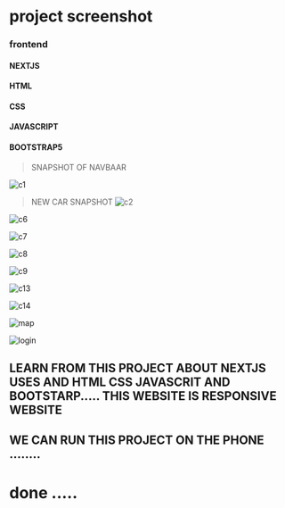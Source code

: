 # project screenshot 
   
   ### frontend
   
   #### NEXTJS
   #### HTML
   #### CSS
   #### JAVASCRIPT
   #### BOOTSTRAP5
   
>SNAPSHOT OF NAVBAAR

![c1](https://user-images.githubusercontent.com/88300530/162602385-2e3d0920-914e-41c5-8b8c-625b72c3eef7.png)

>NEW CAR SNAPSHOT
![c2](https://user-images.githubusercontent.com/88300530/162602390-3e4b4fe8-8a04-4650-8420-23145f5d8e86.png)

![c6](https://user-images.githubusercontent.com/88300530/162602395-1439c779-d690-4a7b-9c30-061587594595.png)

![c7](https://user-images.githubusercontent.com/88300530/162602415-dc0b19e0-92e8-435c-a19c-9174d759c157.png)

![c8](https://user-images.githubusercontent.com/88300530/162602418-552653e1-1167-44fa-b931-f35c7216760e.png)

![c9](https://user-images.githubusercontent.com/88300530/162602424-68904343-9cd0-421c-906d-3ecb91e5ed1e.png)

![c13](https://user-images.githubusercontent.com/88300530/162602439-1101b0c8-a792-4767-af16-85ca837bd54e.png)

![c14](https://user-images.githubusercontent.com/88300530/162602444-b1652cdf-1839-4d62-b967-b407086cc37a.png)

![map](https://user-images.githubusercontent.com/88300530/162602848-3e1e352a-1f74-4ee0-bde4-390bf7adeb14.png)

![login](https://user-images.githubusercontent.com/88300530/162602849-be681b19-0e3b-48ad-8748-886040c567b5.png)

## LEARN FROM THIS PROJECT ABOUT NEXTJS USES AND HTML CSS JAVASCRIT AND BOOTSTARP..... THIS WEBSITE IS RESPONSIVE WEBSITE 
## WE CAN RUN THIS PROJECT ON THE PHONE ........
# done .....
